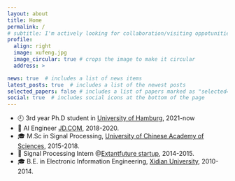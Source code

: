```yaml
---
layout: about
title: Home
permalink: /
# subtitle: I'm actively looking for collaboration/visiting oppotunities in **LLMs+Robotics**
profile:
  align: right
  image: xufeng.jpg
  image_circular: true # crops the image to make it circular
  address: >

news: true  # includes a list of news items
latest_posts: true  # includes a list of the newest posts
selected_papers: false # includes a list of papers marked as "selected={true}"
social: true  # includes social icons at the bottom of the page
---
```


<script src="https://unpkg.com/typeit@8.7.1/dist/index.umd.js"></script>

<p id="companionMethods"></p>


- 🕘 3rd year Ph.D student in [University of Hamburg](https://www.inf.uni-hamburg.de/en/inst/ab/wtm.html), 2021-now
- 👔 AI Engineer [JD.COM](jd.com), 2018-2020.
- 🎓 M.Sc in Signal Processing, [University of Chinese Academy of Sciences](https://english.ucas.ac.cn/), 2015-2018.
- 👔 Signal Processing Intern @[Extantfuture startup](https://extantfuture.com/), 2014-2015.
- 🎓 B.E. in Electronic Information Engineering, [Xidian University](https://www.xidian.edu.cn), 2010-2014.


<script>
new TypeIt("#companionMethods", {
  speed: 50,
  waitUntilVisible: true,
})
  .type("👋 Hi, ", { delay: 1800 })
  .type("I'm", { delay: 300 })
  .move(-1)
  .delete(1)
  .type(" a")
  .move(null, { to: "END" })
  .type(" activly")
  .pause(300)
  .move(-2)
  .type("e")
  .move(null, { to: "END" })
  .type(" seeking for collaborations in ")
  .pause(300)
  .type("<b> LLMs + Robotics. </b>")

  .go();
</script>